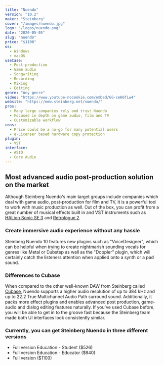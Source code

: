 ```yaml
---
title: "Nuendo"
version: "10.2"
maker: "Steinberg"
cover: "/images/nuendo.jpg"
logo: "/logos/nuendo.png"
date: "2020-05-05"
slug: "nuendo"
price: "$1100"
os:
  - Windows
  - macOS
useCase:
  - Post-production
  - Game audio
  - Songwriting
  - Recording
  - Mixing
  - Editing
genre: "Any genre"
video: "https://www.youtube-nocookie.com/embed/GG-ceH6fLw4"
website: "https://new.steinberg.net/nuendo/"
pros:
  - Many large companies rely and trust Nuendo
  - Focused in depth on game audio, film and TV
  - Customizable workflow
cons:
  - Price could be a no-go for many potential users
  - e-Licenser based hardware copy protection
plugin:
  - VST
interface:
  - ASIO
  - Core Audio
---
```


## Most advanced audio post-production solution on the market

Although Steinberg Nuendo's main target groups include companies which deal with game audio, post-production for film and TV, it is a powerful tool to work with music production as well. Out of the box, you can profit from a great number of musical effects built in and VST instruments such as [HALion Sonic SE 3](https://www.steinberg.net/en/landing_pages/halion_sonic_se_3/halion_sonic_se_free.html) and [Retrologue 2](https://new.steinberg.net/retrologue/).

### Create immersive audio experience without any hassle

Steinberg Nuendo 10 features new plugins such as "VoiceDesigner", which can be helpful when trying to create nightmarish sounding vocals for genres like Metal or Dubstep as well as the "Doppler" plugin, which will certainly catch the listeners attention when applied onto a synth or a pad sound.

### Differences to Cubase

When compared to the other well-known DAW from Steinberg called [Cubase](https://dawcomparison.com/cubase), Nuendo supports a higher audio resolution of up to 384 kHz and up to 22.2 True Multichannel Audio Path surround sound. Additionally, it packs more effect plugins and enables advanced post production, game-audio and dialog editing features naturally. If you've used Cubase before, you will be able to get in to the groove fast because the Steinberg team made both UI interfaces look consistently similar.

### Currently, you can get Steinberg Nuendo in three different versions

- Full version Education - Student (\$526)
- Full version Education - Educator (\$640)
- Full version (\$1100)

